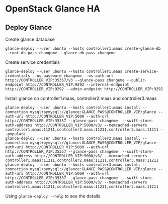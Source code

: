 # OpenStack Glance HA

## Deploy Glance

Create glance database

    glance-deploy --user ubuntu --hosts controller1.maas create-glance-db --root-db-pass changeme --glance-db-pass changeme

Create service credentials

    glance-deploy --user ubuntu --hosts controller1.maas create-service-credentials --os-password changeme --os-auth-url http://CONTROLLER_VIP:35357/v3 --glance-pass changeme --public-endpoint http://CONTROLLER_VIP:9292 --internal-endpoint http://CONTROLLER_VIP:9292 --admin-endpoint http://CONTROLLER_VIP:9292

Install glance on controller1.maas, controller2.maas and controller3.maas

    glance-deploy --user ubuntu --hosts controller1.maas install --connection mysql+pymysql://glance:GLANCE_PASS@CONTROLLER_VIP/glance --auth-uri http://CONTROLLER_VIP:5000 --auth-url http://CONTROLLER_VIP:35357 --glance-pass changeme  --swift-store-auth-address http://CONTROLLER_VIP:5000/v3/ --memcached-servers controller1.maas:11211,controller2.maas:11211,controller3.maas:11211 --populate
    glance-deploy --user ubuntu --hosts controller2.maas install --connection mysql+pymysql://glance:GLANCE_PASS@CONTROLLER_VIP/glance --auth-uri http://CONTROLLER_VIP:5000 --auth-url http://CONTROLLER_VIP:35357 --glance-pass changeme  --swift-store-auth-address http://CONTROLLER_VIP:5000/v3/ --memcached-servers controller1.maas:11211,controller2.maas:11211,controller3.maas:11211
    glance-deploy --user ubuntu --hosts controller3.maas install --connection mysql+pymysql://glance:GLANCE_PASS@CONTROLLER_VIP/glance --auth-uri http://CONTROLLER_VIP:5000 --auth-url http://CONTROLLER_VIP:35357 --glance-pass changeme  --swift-store-auth-address http://CONTROLLER_VIP:5000/v3/ --memcached-servers controller1.maas:11211,controller2.maas:11211,controller3.maas:11211

Using `glance-deploy --help` to see the details.